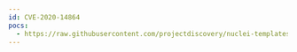 ```yaml
---
id: CVE-2020-14864
pocs:
  - https://raw.githubusercontent.com/projectdiscovery/nuclei-templates/master/cves/CVE-2020-14864.yaml
---
```

